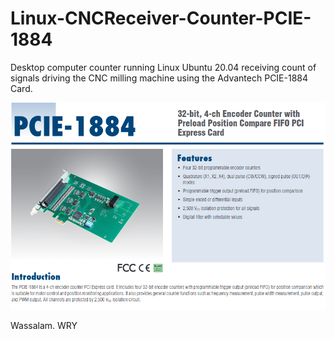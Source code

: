 # Linux-CNCReceiver-Counter-PCIE-1884

Desktop computer counter running Linux Ubuntu 20.04 receiving count of signals driving the CNC milling machine using the Advantech PCIE-1884 Card.

![](CNCReceiver-screenshots/PCIE-1884-Card-Screenshot.png)

Wassalam.
WRY

